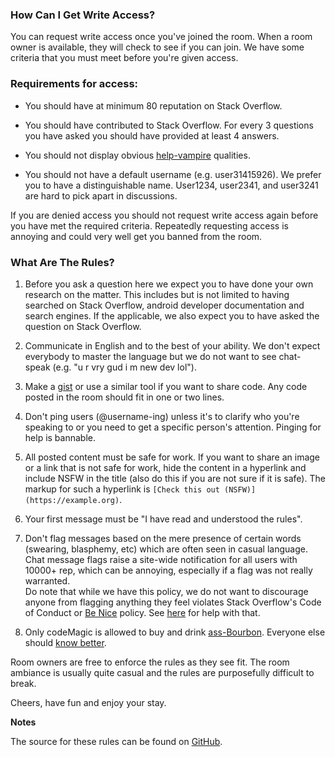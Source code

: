 <!-- Revision 4 -->
<!-- Note: requires kramdown -->


### How Can I Get Write Access?

<section markdown='1'>

You can request write access once you've joined the room. When a room owner is available, they will check to see if you can join. We have some criteria that you must meet before you're given access.

### Requirements for access:

- You should have at minimum 80 reputation on Stack Overflow.

- You should have contributed to Stack Overflow. For every 3 questions you have asked you should have provided at least 4 answers.

- You should not display obvious [help-vampire](http://slash7.com/2006/12/22/vampires/) qualities.

- You should not have a default username (e.g. user31415926). We prefer you to have a distinguishable name. User1234, user2341, and user3241 are hard to pick apart in discussions.


If you are denied access you should not request write access again before you have met the required criteria. Repeatedly requesting access is annoying and could very well get you banned from the room.

</section>


### What Are The Rules?

<section markdown='1'>

1. Before you ask a question here we expect you to have done your own research on the matter. This includes but is not limited to having searched on Stack Overflow, android developer documentation and search engines. If the applicable, we also expect you to have asked the question on Stack Overflow.

2. Communicate in English and to the best of your ability. We don't expect everybody to master the language but we do not want to see chat-speak (e.g. "u r vry gud i m new dev lol").

3. Make a [gist] or use a similar tool if you want to share code. Any code posted in the room should fit in one or two lines.

4. Don't ping users (@username-ing) unless it's to clarify who you're speaking to or you need to get a specific person's attention. Pinging for help is bannable.

5. All posted content must be safe for work. If you want to share an image or a link that is not safe for work, hide the content in a hyperlink and include NSFW in the title (also do this if you are not sure if it is safe). The markup for such a hyperlink is `[Check this out (NSFW)](https://example.org)`.

6. Your first message must be "I have read and understood the rules".

7. Don't flag messages based on the mere presence of certain words (swearing, blasphemy, etc) which are often seen in casual language. Chat message flags raise a site-wide notification for all users with 10000+ rep, which can be annoying, especially if a flag was not really warranted.  
Do note that while we have this policy, we do not want to discourage anyone from flagging anything they feel violates Stack Overflow's Code of Conduct or [Be Nice] policy. See [here](https://meta.stackexchange.com/help/flagging) for help with that.

8. Only codeMagic is allowed to buy and drink [ass-Bourbon](http://sourmashmanifesto.com/2012/02/01/review-rebel-yell-bourbon/). Everyone else should [know better](http://chat.stackoverflow.com/transcript/message/19483807#19483807).

Room owners are free to enforce the rules as they see fit. The room ambiance is usually quite casual and the rules are purposefully difficult to break.

Cheers, have fun and enjoy your stay.

[gist]: https://gist.github.com/
[Be nice]: https://meta.stackexchange.com/help/be-nice

</section>

__Notes__

<section markdown='1'>

The source for these rules can be found on [GitHub](https://github.com/room-15/room-15.github.io).

</section>
